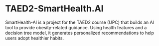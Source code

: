 # TAED2-SmartHealth.AI
SmartHealth-AI is a project for the TAED2 course (UPC) that builds an AI tool to provide obesity-related guidance. Using health features and a decision tree model, it generates personalized recommendations to help users adopt healthier habits.
